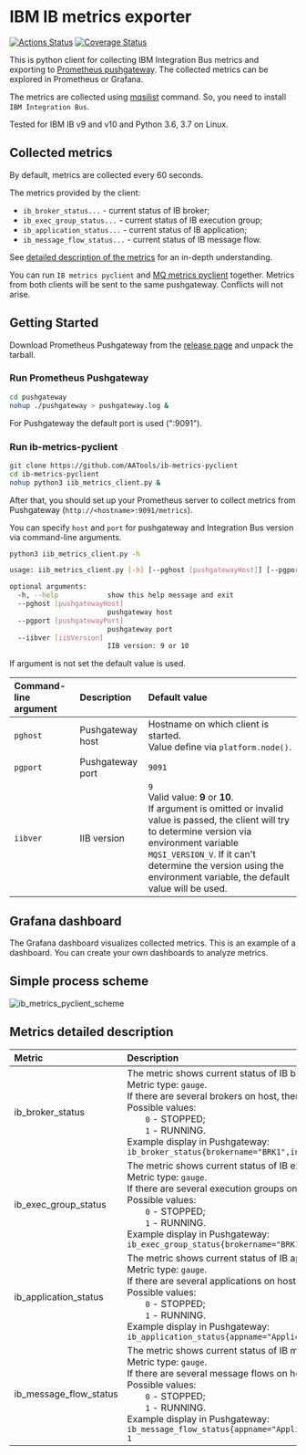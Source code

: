 # IBM IB metrics exporter

[![Actions Status](https://github.com/AATools/ib-metrics-pyclient/workflows/GitHub%20CI/badge.svg)](https://github.com/AATools/ib-metrics-pyclient/actions) [![Coverage Status](https://coveralls.io/repos/github/AATools/ib-metrics-pyclient/badge.svg?branch=master)](https://coveralls.io/github/AATools/ib-metrics-pyclient?branch=master)

This is python client for collecting IBM Integration Bus metrics and exporting to [Prometheus pushgateway](https://github.com/prometheus/pushgateway).
The collected metrics can be explored in Prometheus or Grafana.

The metrics are collected using [mqsilist](https://www.ibm.com/support/knowledgecenter/en/SSMKHH_9.0.0/com.ibm.etools.mft.doc/an07250_.htm) command. So, you need to install `IBM Integration Bus`.

Tested for IBM IB v9 and v10 and Python 3.6, 3.7 on Linux.

## Collected metrics

By default, metrics are collected every 60 seconds.

The metrics provided by the client:

* `ib_broker_status...` - current status of IB broker;
* `ib_exec_group_status...` - current status of IB execution group;
* `ib_application_status...` - current status of IB application;
* `ib_message_flow_status...` -  current status of IB message flow.


See [detailed description of the metrics](#metrics-detailed-description) for an in-depth understanding.

You can run `IB metrics pyclient` and [MQ metrics pyclient](https://github.com/AATools/mq-metrics-pyclient) together. Metrics from both clients will be sent to the same pushgateway. Conflicts will not arise.

## Getting Started

Download Prometheus Pushgateway from the [release page](https://github.com/prometheus/pushgateway/releases) and unpack the tarball.

### Run Prometheus Pushgateway

```bash
cd pushgateway
nohup ./pushgateway > pushgateway.log &
```

For Pushgateway the default port is used (":9091").

### Run ib-metrics-pyclient

```bash
git clone https://github.com/AATools/ib-metrics-pyclient
cd ib-metrics-pyclient
nohup python3 iib_metrics_client.py &
```

After that, you should set up your Prometheus server to collect metrics from Pushgateway (`http://<hostname>:9091/metrics`).

You can specify `host` and `port` for pushgateway and Integration Bus version via command-line arguments.

```bash
python3 iib_metrics_client.py -h

usage: iib_metrics_client.py [-h] [--pghost [pushgatewayHost]] [--pgport [pushgatewayPort]] [--iibver [iibVersion]]

optional arguments:
  -h, --help            show this help message and exit
  --pghost [pushgatewayHost]
                        pushgateway host
  --pgport [pushgatewayPort]
                        pushgateway port
  --iibver [iibVersion]
                        IIB version: 9 or 10
```

If argument is not set the default value is used.

| Command-line argument | Description | Default value |
|:---|:---|:---|
| `pghost` | Pushgateway host | Hostname on which client is started.<br> Value define via `platform.node()`. |
| `pgport` | Pushgateway port | `9091` |
| `iibver` | IIB version | `9`<br> Valid value: **9** or **10**.<br> If argument is omitted or invalid value is passed, the client will try to determine version via environment variable `MQSI_VERSION_V`. If it can't determine the version using the environment variable, the default value will be used. |

## Grafana dashboard

The Grafana dashboard visualizes collected metrics. This is an example of a dashboard. You can create your own dashboards to analyze metrics.

## Simple process scheme

![ib_metrics_pyclient_scheme](../images/ib_metrics_pyclient_scheme.jpg?raw=true)

## Metrics detailed description

| Metric | Description |
|:---|:---|
| ib_broker_status | The metric shows current status of IB broker.<br> Metric type: `gauge`.<br> If there are several brokers on host, there will be a own metric for each broker.<br> Possible values:<br> <span style="margin-left:2em">`0` - STOPPED;</span><br> <span style="margin-left:2em">`1` - RUNNING.</span><br> Example display in Pushgateway:<br> `ib_broker_status{brokername="BRK1",instance="",job="BRK1",qmname="QM1"} 1` |
| ib_exec_group_status | The metric shows current status of IB execution group.<br> Metric type: `gauge`.<br> If there are several execution groups on host, there will be a own metric for each execution group.<br> Possible values:<br> <span style="margin-left:2em">`0` - STOPPED;</span><br> <span style="margin-left:2em">`1` - RUNNING.</span><br> Example display in Pushgateway:<br> `ib_exec_group_status{brokername="BRK1",egname="EG1",instance="",job="BRK1"} 1` |
| ib_application_status | The metric shows current status of IB application.<br> Metric type: `gauge`.<br> If there are several applications on host, there will be a own metric for each application.<br> Possible values:<br> <span style="margin-left:2em">`0` - STOPPED;</span><br> <span style="margin-left:2em">`1` - RUNNING.</span><br> Example display in Pushgateway:<br> `ib_application_status{appname="Application1",brokername="BRK1",egname="EG1",instance="",job="BRK1"} 1` |
| ib_message_flow_status | The metric shows current status of IB message flow.<br> Metric type: `gauge`.<br> If there are several message flows on host, there will be a own metric for each message flow.<br> Possible values:<br> <span style="margin-left:2em">`0` - STOPPED;</span><br> <span style="margin-left:2em">`1` - RUNNING.</span><br> Example display in Pushgateway:<br> `ib_message_flow_status{appname="Application1",brokername="BRK1",egname="EG1",instance="",job="BRK1",messageflowname="adapter.reply"} 1` |
